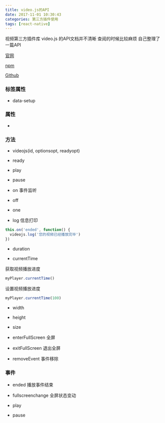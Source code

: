 ```yaml
---
title: video.js的API
date: 2017-11-01 10:30:43
categories: 第三方插件使用
tags: [react-native]
---
```


视频第三方插件库 video.js 的API文档并不清晰  查阅的时候比较麻烦  自己整理了一篇API

[官网](http://videojs.com/)

[npm](https://www.npmjs.com/package/video.js)

[Github](https://github.com/videojs/video.js)

<!--more-->

### 标签属性

* data-setup

### 属性

*

### 方法

* videojs(id, optionsopt, readyopt)

* ready

* play

* pause

* on 事件监听

* off

* one

* log 信息打印

```javascript
this.on('ended', function() {
  videojs.log('您的视频已经播放完毕')
})
```
* duration

* currentTime

获取视频播放进度

```javascript
myPlayer.currentTime()
```

设置视频播放进度

```javascript
myPlayer.currentTime(100)
```
* width

* height

* size

* enterFullScreen 全屏

* exitFullScreen 退出全屏

* removeEvent 事件移除

### 事件

* ended 播放事件结束

* fullscreenchange 全屏状态变动

* play

* pause
